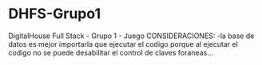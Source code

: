 # DHFS-Grupo1
DigitalHouse Full Stack - Grupo 1 - Juego
CONSIDERACIONES:
-la base de datos es mejor importarla que ejecutar el codigo porque al ejecutar el codigo no se puede desabilitar el control de 
claves foraneas...
